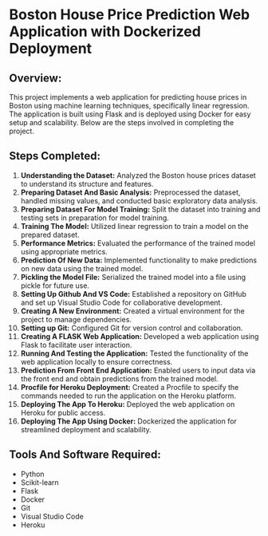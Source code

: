 # Boston House Price Prediction Web Application with Dockerized Deployment

## Overview:
This project implements a web application for predicting house prices in Boston using machine learning techniques, specifically linear regression. The application is built using Flask and is deployed using Docker for easy setup and scalability. Below are the steps involved in completing the project.

## Steps Completed:
1. **Understanding the Dataset:** Analyzed the Boston house prices dataset to understand its structure and features.
2. **Preparing Dataset And Basic Analysis:** Preprocessed the dataset, handled missing values, and conducted basic exploratory data analysis.
3. **Preparing Dataset For Model Training:** Split the dataset into training and testing sets in preparation for model training.
4. **Training The Model:** Utilized linear regression to train a model on the prepared dataset.
5. **Performance Metrics:** Evaluated the performance of the trained model using appropriate metrics.
6. **Prediction Of New Data:** Implemented functionality to make predictions on new data using the trained model.
7. **Pickling the Model File:** Serialized the trained model into a file using pickle for future use.
8. **Setting Up Github And VS Code:** Established a repository on GitHub and set up Visual Studio Code for collaborative development.
9. **Creating A New Environment:** Created a virtual environment for the project to manage dependencies.
10. **Setting up Git:** Configured Git for version control and collaboration.
11. **Creating A FLASK Web Application:** Developed a web application using Flask to facilitate user interaction.
12. **Running And Testing the Application:** Tested the functionality of the web application locally to ensure correctness.
13. **Prediction From Front End Application:** Enabled users to input data via the front end and obtain predictions from the trained model.
14. **Procfile for Heroku Deployment:** Created a Procfile to specify the commands needed to run the application on the Heroku platform.
15. **Deploying The App To Heroku:** Deployed the web application on Heroku for public access.
16. **Deploying The App Using Docker:** Dockerized the application for streamlined deployment and scalability.

## Tools And Software Required:
- Python
- Scikit-learn
- Flask
- Docker
- Git
- Visual Studio Code
- Heroku

